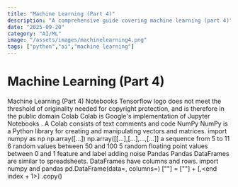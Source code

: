 ```yaml
---
title: "Machine Learning (Part 4)"
description: "A comprehensive guide covering machine learning (part 4)"
date: "2025-09-20"
category: "AI/ML"
image: "/assets/images/machinelearning4.png"
tags: ["python","ai","machine learning"]
---
```


# Machine Learning (Part 4)

Machine Learning (Part 4) Notebooks Tensorflow logo does not meet the threshold of originality needed for copyright protection, and is therefore in the public domain Colab Colab is Google's implementation of Jupyter Notebooks . A Colab consists of text comments and code NumPy NumPy is a Python library for creating and manipulating vectors and matrices. import numpy as np np.array([...]) np.array([[...],[...],...,[...]] a sequence from 5 to 11 6 random values between 50 and 100 5 random floating point values between 0 and 1 feature and label adding noise Pandas Pandas DataFrames are similar to spreadsheets. DataFrames have columns and rows. import numpy and pandas pd.DataFrame(data=<data cell values>, columns=<column names>) <dataframe>["<new column name>"] = <dataframe>["<existing column name>"] + <constant> <dataframe>[<start index>,<end index + 1>] <dataframe>.copy()
